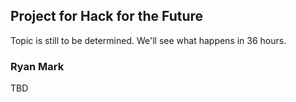 ## Project for Hack for the Future
Topic is still to be determined. We'll see what happens in 36 hours.
### Ryan Mark
TBD